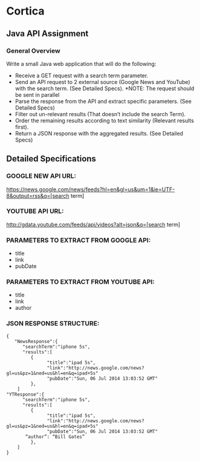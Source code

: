 # Cortica

## Java API Assignment


### General Overview 
Write a small Java web application that will do the following:

- Receive a GET request with a search term parameter. 
- Send an API request to 2 external source (Google News and YouTube) with the search term. (See Detailed Specs).
  *NOTE: The request should be sent in parallel
- Parse the response from the API and extract specific parameters. (See Detailed Specs)
- Filter out un-relevant results (That doesn’t include the search Term).
- Order the remaining results according to text similarity (Relevant results first).
- Return a JSON response with the aggregated results. (See Detailed Specs) 

## Detailed Specifications

### GOOGLE NEW API URL:
https://news.google.com/news/feeds?hl=en&gl=us&um=1&ie=UTF-8&output=rss&q=[search term]

### YOUTUBE API URL:
http://gdata.youtube.com/feeds/api/videos?alt=json&q=[search term]

### PARAMETERS TO EXTRACT FROM GOOGLE API:

- title
- link
- pubDate

### PARAMETERS TO EXTRACT FROM YOUTUBE API:

- title
- link
- author

### JSON RESPONSE STRUCTURE:

```
{
   "NewsResponse":{
      "searchTerm":"iphone 5s",
      "results":[
         {
               "title":"ipad 5s",
               "link":"http://news.google.com/news?gl=us&pz=1&ned=us&hl=en&q=ipad+5s"
			   "pubDate":"Sun, 06 Jul 2014 13:03:52 GMT"
         },
    ]
"YTResponse":{
      "searchTerm":"iphone 5s",
      "results":[
         {
               "title":"ipad 5s",
               "link":"http://news.google.com/news?gl=us&pz=1&ned=us&hl=en&q=ipad+5s"
			   "pubDate":"Sun, 06 Jul 2014 13:03:52 GMT"
	   “author”: “Bill Gates”
         },
    ]
}

```